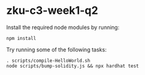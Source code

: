 # zku-c3-week1-q2

Install the required node modules by running:

```shell
npm install
```

Try running some of the following tasks:

```shell
. scripts/compile-HelloWorld.sh
node scripts/bump-solidity.js && npx hardhat test
```
